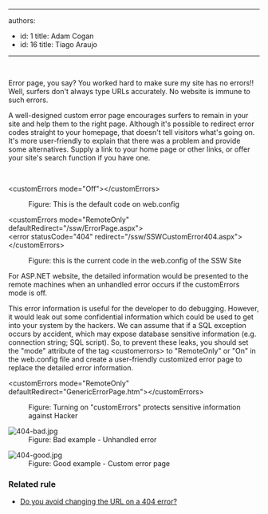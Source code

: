 

---
authors:
  - id: 1
    title: Adam Cogan
  - id: 16
    title: Tiago Araujo
---




<span class='intro'> ​​​​<p>Error page, you say? You worked hard to make sure my site has no errors!! Well, surfers don't always type URLs accurately. No website is immune to such errors.
</p><p>A well-designed custom error page encourages surfers to remain in your site and help them to the right page. Although it's possible to redirect error codes straight to your homepage, that doesn't tell visitors what's going on. It's more user-friendly to explain that there was a problem and provide some alternatives. Supply a link to your home page or other links, or offer your site's search function if you have one. ​<br></p>
​<br> </span>

<p class="ssw15-rteElement-CodeArea">&lt;customErrors mode=&quot;Off&quot;&gt;&lt;/customErrors&gt; <br></p><dd class="ssw15-rteElement-FigureBad"> Figure&#58; This is the default code on​&#160;web.config <br></dd><p class="ssw15-rteElement-CodeArea">&lt;customErrors mode=&quot;RemoteOnly&quot; defaultRedirect=&quot;/ssw/ErrorPage.aspx&quot;&gt;<br>&lt;error statusCode=&quot;404&quot; redirect=&quot;/ssw/SSWCustomError404.aspx&quot;&gt;<br>&lt;/customErrors&gt;</p><dd class="ssw15-rteElement-FigureGood">Figure&#58; this is the current code in the web.config of the SSW Site&#160; </dd><p>For ASP.NET website, the detailed information would be presented to the remote machines when an unhandled error occurs if the customErrors mode is&#160;off.</p><p>This error information is useful for the&#160;developer&#160;to do debugging. However, it would leak out some confidential information which could be used to get into your system by the hackers. We can assume that if a SQL exception occurs by accident, which may expose database sensitive information (e.g. connection string; SQL script). So, to prevent these leaks, you should set the &quot;mode&quot; attribute of the tag &lt;customerrors&gt; to &quot;RemoteOnly&quot; or &quot;On&quot; in the web.config file and create a user-friendly customized error page to replace the detailed error information.<br></p><p class="ssw15-rteElement-CodeArea">&lt;customErrors mode=&quot;RemoteOnly&quot; defaultRedirect=&quot;GenericErrorPage.htm&quot;&gt;&lt;/customErrors&gt;</p><dd class="ssw15-rteElement-FigureGood"> Figure&#58; Turning on &quot;customErrors&quot; protects sensitive information against Hacker&#160; </dd><dl class="badImage"><dt> <img src="/PublishingImages/404-bad.jpg" alt="404-bad.jpg" /> </dt><dd>Figure&#58; Bad example - Unhandled error</dd></dl><dl class="goodImage"><dt> <img src="/PublishingImages/404-good.jpg" alt="404-good.jpg" /> </dt><dd>Figure&#58; Good example - Custom error page </dd></dl><h3>Related rule</h3><ul><li><a href="/_layouts/15/FIXUPREDIRECT.ASPX?WebId=3dfc0e07-e23a-4cbb-aac2-e778b71166a2&amp;TermSetId=07da3ddf-0924-4cd2-a6d4-a4809ae20160&amp;TermId=0c5ba2ba-eb40-4b9e-afdc-c2bccd589b54">Do you avoid changing the URL on a 404 error?</a>
</li></ul>


